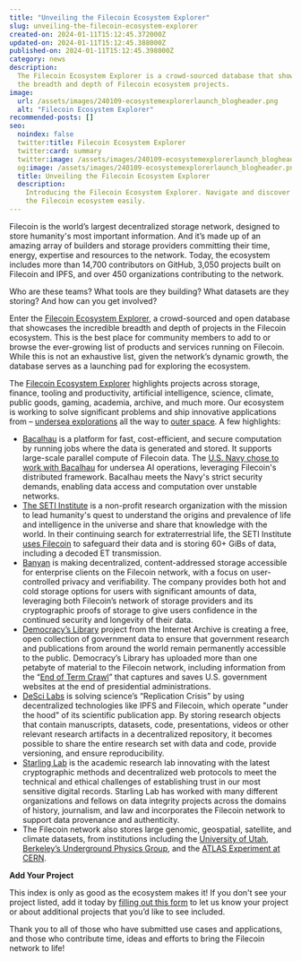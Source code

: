 ```yaml
---
title: "Unveiling the Filecoin Ecosystem Explorer"
slug: unveiling-the-filecoin-ecosystem-explorer
created-on: 2024-01-11T15:12:45.372000Z
updated-on: 2024-01-11T15:12:45.388000Z
published-on: 2024-01-11T15:12:45.398000Z
category: news
description:
  The Filecoin Ecosystem Explorer is a crowd-sourced database that showcases
  the breadth and depth of Filecoin ecosystem projects.
image:
  url: /assets/images/240109-ecosystemexplorerlaunch_blogheader.png
  alt: "Filecoin Ecosystem Explorer"
recommended-posts: []
seo:
  noindex: false
  twitter:title: Filecoin Ecosystem Explorer
  twitter:card: summary
  twitter:image: /assets/images/240109-ecosystemexplorerlaunch_blogheader.png
  og:image: /assets/images/240109-ecosystemexplorerlaunch_blogheader.png
  title: Unveiling the Filecoin Ecosystem Explorer
  description:
    Introducing the Filecoin Ecosystem Explorer. Navigate and discover
    the Filecoin ecosystem easily.
---
```


Filecoin is the world’s largest decentralized storage network, designed to store humanity's most important information. And it’s made up of an amazing array of builders and storage providers committing their time, energy, expertise and resources to the network. Today, the ecosystem includes more than 14,700 contributors on GitHub, 3,050 projects built on Filecoin and IPFS, and over 450 organizations contributing to the network.

Who are these teams? What tools are they building? What datasets are they storing? And how can you get involved?

Enter the [Filecoin Ecosystem Explorer](https://fil.org/ecosystem/), a crowd-sourced and open database that showcases the incredible breadth and depth of projects in the Filecoin ecosystem. This is the best place for community members to add to or browse the ever-growing list of products and services running on Filecoin. While this is not an exhaustive list, given the network’s dynamic growth, the database serves as a launching pad for exploring the ecosystem.

The [Filecoin Ecosystem Explorer](https://fil.org/ecosystem/) highlights projects across storage, finance, tooling and productivity, artificial intelligence, science, climate, public goods, gaming, academia, archive, and much more. Our ecosystem is working to solve significant problems and ship innovative applications from – [undersea explorations](https://fil.org/ecosystem-projects/bacalhau/) all the way to [outer space](https://fil.org/ecosystem-projects/seti-institute/). A few highlights:

- [Bacalhau](https://fil.org/ecosystem-projects/bacalhau/) is a platform for fast, cost-efficient, and secure computation by running jobs where the data is generated and stored. It supports large-scale parallel compute of Filecoin data. The [U.S. Navy chose to work with Bacalhau](https://blog.bacalhau.org/p/us-navy-chooses-bacalhau-to-manage) for undersea AI operations, leveraging Filecoin's distributed framework. Bacalhau meets the Navy's strict security demands, enabling data access and computation over unstable networks.
- [The SETI Institute](https://fil.org/ecosystem-projects/seti-institute/) is a non-profit research organization with the mission to lead humanity's quest to understand the origins and prevalence of life and intelligence in the universe and share that knowledge with the world. In their continuing search for extraterrestrial life, the SETI Institute [uses Filecoin](https://destor.com/seti) to safeguard their data and is storing 60+ GiBs of data, including a decoded ET transmission.
- [Banyan](https://fil.org/ecosystem-projects/banyan/) is making decentralized, content-addressed storage accessible for enterprise clients on the Filecoin network, with a focus on user-controlled privacy and verifiability. The company provides both hot and cold storage options for users with significant amounts of data, leveraging both Filecoin’s network of storage providers and its cryptographic proofs of storage to give users confidence in the continued security and longevity of their data.
- [Democracy’s Library](https://fil.org/ecosystem-projects/democracys-library/) project from the Internet Archive is creating a free, open collection of government data to ensure that government research and publications from around the world remain permanently accessible to the public. Democracy’s Library has uploaded more than one petabyte of material to the Filecoin network, including information from the “[End of Term Crawl](https://eotarchive.org/)” that captures and saves U.S. government websites at the end of presidential administrations.
- [DeSci Labs](https://fil.org/ecosystem-projects/desci-labs/) is solving science’s “Replication Crisis” by using decentralized technologies like IPFS and Filecoin, which operate "under the hood" of its scientific publication app. By storing research objects that contain manuscripts, datasets, code, presentations, videos or other relevant research artifacts in a decentralized repository, it becomes possible to share the entire research set with data and code, provide versioning, and ensure reproducibility.
- [Starling Lab](https://fil.org/ecosystem-projects/starling-lab/) is the academic research lab innovating with the latest cryptographic methods and decentralized web protocols to meet the technical and ethical challenges of establishing trust in our most sensitive digital records. Starling Lab has worked with many different organizations and fellows on data integrity projects across the domains of history, journalism, and law and incorporates the Filecoin network to support data provenance and authenticity.
- The Filecoin network also stores large genomic, geospatial, satellite, and climate datasets, from institutions including the [University of Utah](https://fil.org/ecosystem-projects/university-of-utah/), [Berkeley’s Underground Physics Group](https://fil.org/ecosystem-projects/uc-berkeley-underground-physics-group/), and the [ATLAS Experiment at CERN](https://fil.org/ecosystem-projects/atlas-experiment-at-cern/).

**Add Your Project**

This index is only as good as the ecosystem makes it! If you don't see your project listed, add it today by [filling out this form](https://airtable.com/apppNMXvdW3i9P1BY/shrvrv4B9JKCP1e4O) to let us know your project or about additional projects that you’d like to see included.

Thank you to all of those who have submitted use cases and applications, and those who contribute time, ideas and efforts to bring the Filecoin network to life!
